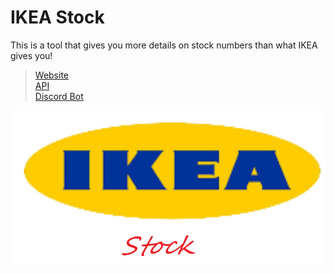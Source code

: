 # IKEA Stock
This is a tool that gives you more details on stock numbers than what IKEA gives you!

> [Website](https://ikeastock.xyz)\
> [API](https://github.com/IKEAStock/API)\
> [Discord Bot](https://github.com/IKEAStock/bot)

![Logo](https://github.com/IkeaStock/.github/blob/main/ikeaStock.png)
